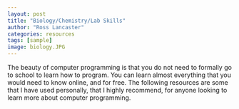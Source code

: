 ```yaml
---
layout: post
title: "Biology/Chemistry/Lab Skills"
author: "Ross Lancaster"
categories: resources
tags: [sample]
image: biology.JPG
---
```


The beauty of computer programming is that you do not need to formally go to school to learn how to program. You can learn almost everything that you would need to know online, and for free. The following resources are some that I have used personally, that I highly recommend, for anyone looking to learn more about computer programming.
